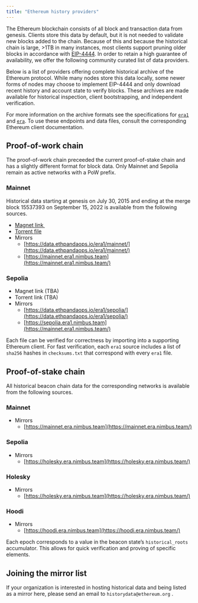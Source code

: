 ```yaml
---
title: "Ethereum history providers"
---
```


The Ethereum blockchain consists of all block and transaction data from genesis. Clients store this data by default, but it is not needed to validate new blocks added to the chain. Because of this and because the historical chain is large, >1TB in many instances, most clients support pruning older blocks in accordance with [EIP-4444][4444]. In order to retain a high guarantee of availability, we offer the following community curated list of data providers.

Below is a list of providers offering complete historical archive of the Ethereum protocol. While many nodes store this data locally, some newer forms of nodes may choose to implement EIP-4444 and only download recent history and account state to verify blocks. These archives are made available for historical inspection, client bootstrapping, and independent verification.

For more information on the archive formats see the specifications for [`era1`][era1] and [`era`][era]. To use these endpoints and data files, consult the corresponding Ethereum client documentation.

## Proof-of-work chain

The proof-of-work chain preceeded the current proof-of-stake chain and has a
slightly different format for block data. Only Mainnet and Sepolia remain as
active networks with a PoW prefix. 

### Mainnet

Historical data starting at genesis on July 30, 2015 and ending at the merge block 15537393 on September 15, 2022 is available from the following sources.

- [Magnet link <img src="https://torrindex.net/images/icon-magnet.gif" style="vertical-align: middle; height: 1em; width: 1em; margin: 0px; display: inline;"/>][magnet]
- [Torrent file](https://ethereum-mainnet-pre-merge-era-files.fra1.cdn.digitaloceanspaces.com/EthereumMainnetPreMergeEraFiles.torrent)
- Mirrors
    - [https://data.ethpandaops.io/era1/mainnet/](https://data.ethpandaops.io/era1/mainnet/)
    - [https://mainnet.era1.nimbus.team](https://mainnet.era1.nimbus.team/)

### Sepolia

- Magnet link (TBA)
- Torrent link (TBA)
- Mirrors
    - [https://data.ethpandaops.io/era1/sepolia/](https://data.ethpandaops.io/era1/sepolia/)
    - [https://sepolia.era1.nimbus.team](https://mainnet.era1.nimbus.team/)

Each file can be verified for correctness by importing into a supporting Ethereum client. For fast verification, each `era1` source includes a list of `sha256`  hashes in `checksums.txt` that correspond with every `era1` file.

## Proof-of-stake chain

All historical beacon chain data for the corresponding networks is available from the following sources.

### Mainnet

- Mirrors
    - [https://mainnet.era.nimbus.team](https://mainnet.era.nimbus.team/)

### Sepolia

- Mirrors
    - [https://holesky.era.nimbus.team](https://holesky.era.nimbus.team/)

### Holesky

- Mirrors
    - [https://holesky.era.nimbus.team](https://holesky.era.nimbus.team/)

### Hoodi

- Mirrors
    - [https://hoodi.era.nimbus.team](https://hoodi.era.nimbus.team/)

Each epoch corresponds to a value in the beacon state’s `historical_roots` accumulator. This allows for quick verification and proving of specific elements.

## Joining the mirror list

If your organization is interested in hosting historical data and being listed as a mirror here, please send an email to `historydata@ethereum.org` .

[era1]: https://github.com/eth-clients/e2store-format-specs/blob/main/formats/era1.md
[era]: https://github.com/eth-clients/e2store-format-specs/blob/main/formats/era.md
[4444]: https://eips.ethereum.org/EIPS/eip-4444
[magnet]: magnet:?xt=urn:btih:edcc7c112bae520e3226065a61817d3575904e0d&dn=EthereumMainnetPreMergeEraFiles&tr=udp%3A%2F%2Ftracker.opentrackr.org%3A1337%2Fannounce&tr=http%3A%2F%2Ftracker.opentrackr.org%3A1337%2Fannounce&tr=udp%3A%2F%2Fopen.tracker.cl%3A1337%2Fannounce&tr=udp%3A%2F%2Fopen.demonii.com%3A1337%2Fannounce&tr=udp%3A%2F%2Fopen.stealth.si%3A80%2Fannounce&tr=udp%3A%2F%2Fexodus.desync.com%3A6969%2Fannounce&tr=udp%3A%2F%2Fopentracker.io%3A6969%2Fannounce&tr=https%3A%2F%2Ftracker.gbitt.info%3A443%2Fannounce&tr=http%3A%2F%2Ftracker.gbitt.info%3A80%2Fannounce&tr=udp%3A%2F%2Ftracker.0x7c0.com%3A6969%2Fannounce&tr=udp%3A%2F%2Frun.publictracker.xyz%3A6969%2Fannounce&tr=udp%3A%2F%2Fretracker01-msk-virt.corbina.net%3A80%2Fannounce&tr=udp%3A%2F%2Fretracker.lanta.me%3A2710%2Fannounce&tr=udp%3A%2F%2Fopen.u-p.pw%3A6969%2Fannounce&tr=udp%3A%2F%2Foh.fuuuuuck.com%3A6969%2Fannounce&tr=udp%3A%2F%2Fmoonburrow.club%3A6969%2Fannounce&tr=udp%3A%2F%2Fexplodie.org%3A6969%2Fannounce&tr=udp%3A%2F%2Fepider.me%3A6969%2Fannounce&tr=udp%3A%2F%2Famigacity.xyz%3A6969%2Fannounce&tr=https%3A%2F%2Ftracker.tamersunion.org%3A443%2Fannounce&tr=udp%3A%2F%2Ftracker.tiny-vps.com%3A6969%2Fannounce&tr=udp%3A%2F%2Ftracker.theoks.net%3A6969%2Fannounce&tr=udp%3A%2F%2Ftracker.dump.cl%3A6969%2Fannounce&tr=udp%3A%2F%2Ftracker.bittor.pw%3A1337%2Fannounce&tr=udp%3A%2F%2Fp4p.arenabg.com%3A1337%2Fannounce&tr=udp%3A%2F%2Fleet-tracker.moe%3A1337%2Fannounce&tr=https%3A%2F%2Ftracker.renfei.net%3A443%2Fannounce&tr=http%3A%2F%2Ftracker.renfei.net%3A8080%2Fannounce&tr=https%3A%2F%2Ftracker.loligirl.cn%3A443%2Fannounce&tr=http%3A%2F%2Ftracker1.bt.moack.co.kr%3A80%2Fannounce&tr=http%3A%2F%2Ftracker.ipv6tracker.org%3A80%2Fannounce&tr=http%3A%2F%2Ftr.kxmp.cf%3A80%2Fannounce&tr=udp%3A%2F%2Fwepzone.net%3A6969%2Fannounce&tr=http%3A%2F%2Fwepzone.net%3A6969%2Fannounce&tr=udp%3A%2F%2Fttk2.nbaonlineservice.com%3A6969%2Fannounce&tr=udp%3A%2F%2Ftracker2.dler.org%3A80%2Fannounce&tr=http%3A%2F%2Ftracker2.dler.org%3A80%2Fannounce&tr=udp%3A%2F%2Ftracker1.myporn.club%3A9337%2Fannounce&tr=udp%3A%2F%2Ftracker.tryhackx.org%3A6969%2Fannounce&tr=udp%3A%2F%2Ftracker.srv00.com%3A6969%2Fannounce&tr=udp%3A%2F%2Ftracker.qu.ax%3A6969%2Fannounce&tr=http%3A%2F%2Ftracker.qu.ax%3A6969%2Fannounce&tr=udp%3A%2F%2Ftracker.jamesthebard.net%3A6969%2Fannounce&tr=udp%3A%2F%2Ftracker.fnix.net%3A6969%2Fannounce&tr=udp%3A%2F%2Ftracker.filemail.com%3A6969%2Fannounce&tr=udp%3A%2F%2Ftracker.edkj.club%3A6969%2Fannounce&tr=http%3A%2F%2Ftracker.edkj.club%3A6969%2Fannounce&tr=udp%3A%2F%2Ftracker.dler.org%3A6969%2Fannounce&tr=http%3A%2F%2Ftracker.dler.org%3A6969%2Fannounce&tr=udp%3A%2F%2Ftracker.deadorbit.nl%3A6969%2Fannounce&tr=udp%3A%2F%2Ftracker.ccp.ovh%3A6969%2Fannounce&tr=udp%3A%2F%2Ftamas3.ynh.fr%3A6969%2Fannounce&tr=udp%3A%2F%2Fryjer.com%3A6969%2Fannounce&tr=udp%3A%2F%2Fpublic.tracker.vraphim.com%3A6969%2Fannounce&tr=udp%3A%2F%2Fpublic.publictracker.xyz%3A6969%2Fannounce&tr=udp%3A%2F%2Fp2p.publictracker.xyz%3A6969%2Fannounce&tr=udp%3A%2F%2Fopen.free-tracker.ga%3A6969%2Fannounce&tr=udp%3A%2F%2Fopen.dstud.io%3A6969%2Fannounce&tr=udp%3A%2F%2Fopen.demonoid.ch%3A6969%2Fannounce&tr=udp%3A%2F%2Fodd-hd.fr%3A6969%2Fannounce&tr=udp%3A%2F%2Fnew-line.net%3A6969%2Fannounce&tr=udp%3A%2F%2Fjutone.com%3A6969%2Fannounce&tr=udp%3A%2F%2Fisk.richardsw.club%3A6969%2Fannounce&tr=udp%3A%2F%2Fipv4.rer.lol%3A2710%2Fannounce&tr=udp%3A%2F%2Fevan.im%3A6969%2Fannounce&tr=udp%3A%2F%2Fbt2.archive.org%3A6969%2Fannounce&tr=udp%3A%2F%2Fbt1.archive.org%3A6969%2Fannounce&tr=udp%3A%2F%2Fbt.ktrackers.com%3A6666%2Fannounce&tr=udp%3A%2F%2Fbittorrent-tracker.e-n-c-r-y-p-t.net%3A1337%2Fannounce&tr=http%3A%2F%2Fbittorrent-tracker.e-n-c-r-y-p-t.net%3A1337%2Fannounce&tr=udp%3A%2F%2F6ahddutb1ucc3cp.ru%3A6969%2Fannounce&tr=udp%3A%2F%2F1c.premierzal.ru%3A6969%2Fannounce&tr=https%3A%2F%2Ftracker.yemekyedim.com%3A443%2Fannounce&tr=https%3A%2F%2Ftracker.lilithraws.org%3A443%2Fannounce&tr=https%3A%2F%2Ftracker.cloudit.top%3A443%2Fannounce&tr=https%3A%2F%2Ftr.ready4.icu%3A443%2Fannounce&tr=http%3A%2F%2Ftracker.mywaifu.best%3A6969%2Fannounce&tr=http%3A%2F%2Ftracker.files.fm%3A6969%2Fannounce&tr=http%3A%2F%2Ftracker.bt4g.com%3A2095%2Fannounce&tr=http%3A%2F%2Ft1.aag.moe%3A17715%2Fannounce&tr=http%3A%2F%2Ft.overflow.biz%3A6969%2Fannounce&tr=udp%3A%2F%2Fu.peer-exchange.download%3A6969%2Fannounce&tr=udp%3A%2F%2Ftracker.therarbg.to%3A6969%2Fannounce&tr=udp%3A%2F%2Ftracker.therarbg.com%3A6969%2Fannounce&tr=udp%3A%2F%2Ftracker.ddunlimited.net%3A6969%2Fannounce&tr=udp%3A%2F%2Ftracker.darkness.services%3A6969%2Fannounce&tr=udp%3A%2F%2Ftorrents.artixlinux.org%3A6969%2Fannounce&tr=udp%3A%2F%2Ffh2.cmp-gaming.com%3A6969%2Fannounce&tr=udp%3A%2F%2Fconcen.org%3A6969%2Fannounce&tr=udp%3A%2F%2Faegir.sexy%3A6969%2Fannounce&tr=https%3A%2F%2Ftrackers.run%3A443%2Fannounce&tr=https%3A%2F%2Ftracker.pmman.tech%3A443%2Fannounce&tr=https%3A%2F%2Ftracker.ipfsscan.io%3A443%2Fannounce&tr=https%3A%2F%2Ftracker.gcrenwp.top%3A443%2Fannounce&tr=http%3A%2F%2Ftracker1.itzmx.com%3A8080%2Fannounce&tr=http%3A%2F%2Fregion.nl1.privex.cc%3A6969%2Fannounce&tr=http%3A%2F%2Fch3oh.ru%3A6969%2Fannounce&tr=http%3A%2F%2Fbvarf.tracker.sh%3A2086%2Fannounce&tr=udp%3A%2F%2F93.158.213.92%3A1337%2Fannounce&tr=http%3A%2F%2F93.158.213.92%3A1337%2Fannounce&tr=udp%3A%2F%2F23.168.232.9%3A1337%2Fannounce&tr=udp%3A%2F%2F185.243.218.213%3A80%2Fannounce&tr=udp%3A%2F%2F208.83.20.20%3A6969%2Fannounce&tr=udp%3A%2F%2F45.9.60.30%3A6969%2Fannounce&tr=udp%3A%2F%2F23.153.248.83%3A6969%2Fannounce&tr=udp%3A%2F%2F15.204.56.171%3A6969%2Fannounce&tr=udp%3A%2F%2F83.102.180.21%3A80%2Fannounce&tr=udp%3A%2F%2F37.235.176.37%3A2710%2Fannounce&tr=udp%3A%2F%2F37.27.4.53%3A6969%2Fannounce&tr=udp%3A%2F%2F167.99.185.219%3A6969%2Fannounce&tr=udp%3A%2F%2F23.157.120.14%3A6969%2Fannounce&tr=udp%3A%2F%2F51.68.174.87%3A6969%2Fannounce&tr=udp%3A%2F%2F96.126.98.54%3A6969%2Fannounce&tr=udp%3A%2F%2F83.146.118.175%3A6969%2Fannounce&tr=udp%3A%2F%2F185.230.4.150%3A1337%2Fannounce&tr=http%3A%2F%2F156.234.201.18%3A80%2Fannounce&tr=http%3A%2F%2F34.94.76.146%3A80%2Fannounce&tr=http%3A%2F%2F35.227.59.57%3A80%2Fannounce&tr=udp%3A%2F%2F83.6.225.179%3A6969%2Fannounce&tr=http%3A%2F%2F83.6.225.179%3A6969%2Fannounce&tr=udp%3A%2F%2F54.39.48.3%3A6969%2Fannounce&tr=udp%3A%2F%2F125.227.79.123%3A80%2Fannounce&tr=http%3A%2F%2F125.227.79.123%3A80%2Fannounce&tr=udp%3A%2F%2F193.42.111.57%3A9337%2Fannounce&tr=udp%3A%2F%2F135.125.202.143%3A6969%2Fannounce&tr=udp%3A%2F%2F89.110.76.229%3A6969%2Fannounce&tr=udp%3A%2F%2F143.198.64.177%3A6969%2Fannounce&tr=udp%3A%2F%2F5.255.124.190%3A6969%2Fannounce&tr=udp%3A%2F%2F52.58.128.163%3A6969%2Fannounce&tr=udp%3A%2F%2F15.204.57.168%3A6969%2Fannounce&tr=http%3A%2F%2F15.204.57.168%3A6969%2Fannounce&tr=udp%3A%2F%2F211.23.142.127%3A6969%2Fannounce&tr=http%3A%2F%2F211.23.142.127%3A6969%2Fannounce&tr=udp%3A%2F%2F64.23.195.62%3A6969%2Fannounce&tr=udp%3A%2F%2F176.31.250.174%3A6969%2Fannounce&tr=udp%3A%2F%2F82.156.24.219%3A6969%2Fannounce&tr=udp%3A%2F%2F51.15.41.46%3A6969%2Fannounce&tr=udp%3A%2F%2F107.175.221.194%3A6969%2Fannounce&tr=udp%3A%2F%2F176.123.1.180%3A6969%2Fannounce&tr=udp%3A%2F%2F5.181.156.41%3A6969%2Fannounce&tr=udp%3A%2F%2F198.12.89.149%3A6969%2Fannounce&tr=udp%3A%2F%2F62.210.114.129%3A6969%2Fannounce&tr=udp%3A%2F%2F94.243.222.100%3A6969%2Fannounce&tr=udp%3A%2F%2F121.199.16.229%3A6969%2Fannounce&tr=udp%3A%2F%2F117.29.108.216%3A2710%2Fannounce&tr=udp%3A%2F%2F23.163.56.66%3A6969%2Fannounce&tr=udp%3A%2F%2F207.241.231.226%3A6969%2Fannounce&tr=udp%3A%2F%2F207.241.226.111%3A6969%2Fannounce&tr=udp%3A%2F%2F51.159.54.68%3A6666%2Fannounce&tr=udp%3A%2F%2F104.244.77.14%3A1337%2Fannounce&tr=http%3A%2F%2F104.244.77.14%3A1337%2Fannounce&tr=udp%3A%2F%2F185.189.13.108%3A6969%2Fannounce&tr=http%3A%2F%2F93.185.165.29%3A6969%2Fannounce&tr=http%3A%2F%2F95.217.167.10%3A6969%2Fannounce&tr=http%3A%2F%2F159.148.57.222%3A6969%2Fannounce&tr=http%3A%2F%2F191.23.62.7%3A6969%2Fannounce&tr=udp%3A%2F%2F130.61.158.165%3A6969%2Fannounce&tr=udp%3A%2F%2F89.213.174.212%3A6969%2Fannounce&tr=udp%3A%2F%2F116.202.49.58%3A6969%2Fannounce&tr=udp%3A%2F%2F37.59.48.81%3A6969%2Fannounce&tr=udp%3A%2F%2F51.15.26.25%3A6969%2Fannounce&tr=http%3A%2F%2F185.130.47.2%3A6969%2Fannounce&tr=http%3A%2F%2F5.182.86.242%3A6969%2Fannounce&tr=udp%3A%2F%2F186.10.181.37%3A1337%2Fannounce&tr=udp%3A%2F%2F104.244.77.87%3A6969%2Fannounce
